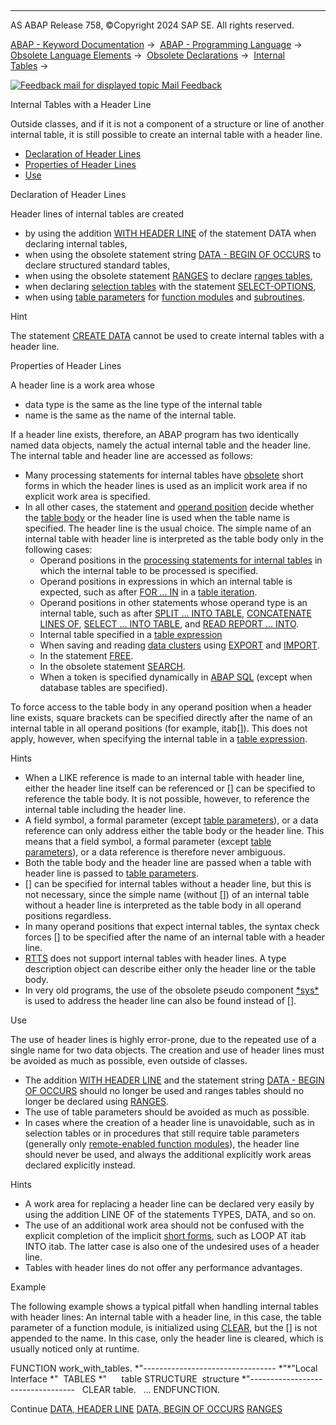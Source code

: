   

* * *

AS ABAP Release 758, ©Copyright 2024 SAP SE. All rights reserved.

[ABAP - Keyword Documentation](https://help.sap.com/doc/abapdocu_latest_index_htm/latest/en-US/abenabap.htm) →  [ABAP - Programming Language](https://help.sap.com/doc/abapdocu_latest_index_htm/latest/en-US/abenabap_reference.htm) →  [Obsolete Language Elements](https://help.sap.com/doc/abapdocu_latest_index_htm/latest/en-US/abenabap_obsolete.htm) →  [Obsolete Declarations](https://help.sap.com/doc/abapdocu_latest_index_htm/latest/en-US/abenobsolete_declarations.htm) →  [Internal Tables](https://help.sap.com/doc/abapdocu_latest_index_htm/latest/en-US/abenitab_declare_obsolete.htm) → 

 [![](Mail.gif?object=Mail.gif "Feedback mail for displayed topic") Mail Feedback](mailto:f1_help@sap.com?subject=Feedback%20on%20ABAP%20Documentation&body=Document:%20Internal%20Tables%20with%20a%20Header%20Line%2C%20ABENITAB_HEADER_LINE%2C%20758%0D%0A%0D%0AError:%0D%0A%0D%0A%0D%0A%0D%0ASuggestion%20for%20improvement:)

Internal Tables with a Header Line

Outside classes, and if it is not a component of a structure or line of another internal table, it is still possible to create an internal table with a header line.

-   [Declaration of Header Lines](#@@ITOC@@ABENITAB_HEADER_LINE_1)
-   [Properties of Header Lines](#@@ITOC@@ABENITAB_HEADER_LINE_2)
-   [Use](#@@ITOC@@ABENITAB_HEADER_LINE_3)

Declaration of Header Lines   

Header lines of internal tables are created

-   by using the addition [WITH HEADER LINE](https://help.sap.com/doc/abapdocu_latest_index_htm/latest/en-US/abapdata_header_line.htm) of the statement DATA when declaring internal tables,
-   when using the obsolete statement string [DATA - BEGIN OF OCCURS](https://help.sap.com/doc/abapdocu_latest_index_htm/latest/en-US/abapdata_begin_of_occurs.htm) to declare structured standard tables,
-   when using the obsolete statement [RANGES](https://help.sap.com/doc/abapdocu_latest_index_htm/latest/en-US/abapranges.htm) to declare [ranges tables](https://help.sap.com/doc/abapdocu_latest_index_htm/latest/en-US/abenranges_table_glosry.htm "Glossary Entry"),
-   when declaring [selection tables](https://help.sap.com/doc/abapdocu_latest_index_htm/latest/en-US/abenselection_table_glosry.htm "Glossary Entry") with the statement [SELECT-OPTIONS](https://help.sap.com/doc/abapdocu_latest_index_htm/latest/en-US/abapselect-options.htm),
-   when using [table parameters](https://help.sap.com/doc/abapdocu_latest_index_htm/latest/en-US/abentable_parameter_glosry.htm "Glossary Entry") for [function modules](https://help.sap.com/doc/abapdocu_latest_index_htm/latest/en-US/abaptables_parameters_obsolete.htm) and [subroutines](https://help.sap.com/doc/abapdocu_latest_index_htm/latest/en-US/abapform_tables.htm).

Hint

The statement [CREATE DATA](https://help.sap.com/doc/abapdocu_latest_index_htm/latest/en-US/abapcreate_data.htm) cannot be used to create internal tables with a header line.

Properties of Header Lines   

A header line is a work area whose

-   data type is the same as the line type of the internal table
-   name is the same as the name of the internal table.

If a header line exists, therefore, an ABAP program has two identically named data objects, namely the actual internal table and the header line. The internal table and header line are accessed as follows:

-   Many processing statements for internal tables have [obsolete](https://help.sap.com/doc/abapdocu_latest_index_htm/latest/en-US/abenitab_short_forms.htm) short forms in which the header lines is used as an implicit work area if no explicit work area is specified.
-   In all other cases, the statement and [operand position](https://help.sap.com/doc/abapdocu_latest_index_htm/latest/en-US/abenoperands_data_objects.htm) decide whether the [table body](https://help.sap.com/doc/abapdocu_latest_index_htm/latest/en-US/abentable_body_glosry.htm "Glossary Entry") or the header line is used when the table name is specified. The header line is the usual choice. The simple name of an internal table with header line is interpreted as the table body only in the following cases:
    -   Operand positions in the [processing statements for internal tables](https://help.sap.com/doc/abapdocu_latest_index_htm/latest/en-US/abentable_processing_statements.htm) in which the internal table to be processed is specified.
    -   Operand positions in expressions in which an internal table is expected, such as after [FOR ... IN](https://help.sap.com/doc/abapdocu_latest_index_htm/latest/en-US/abenfor_itab.htm) in a [table iteration](https://help.sap.com/doc/abapdocu_latest_index_htm/latest/en-US/abentable_iteration_glosry.htm "Glossary Entry").
    -   Operand positions in other statements whose operand type is an internal table, such as after [SPLIT ... INTO TABLE](https://help.sap.com/doc/abapdocu_latest_index_htm/latest/en-US/abapsplit.htm), [CONCATENATE LINES OF](https://help.sap.com/doc/abapdocu_latest_index_htm/latest/en-US/abapconcatenate.htm), [SELECT ... INTO TABLE](https://help.sap.com/doc/abapdocu_latest_index_htm/latest/en-US/abapinto_clause.htm), and [READ REPORT ... INTO](https://help.sap.com/doc/abapdocu_latest_index_htm/latest/en-US/abapread_report.htm).
    -   Internal table specified in a [table expression](https://help.sap.com/doc/abapdocu_latest_index_htm/latest/en-US/abentable_expressions.htm)
    -   When saving and reading [data clusters](https://help.sap.com/doc/abapdocu_latest_index_htm/latest/en-US/abendata_cluster_glosry.htm "Glossary Entry") using [EXPORT](https://help.sap.com/doc/abapdocu_latest_index_htm/latest/en-US/abapexport_data_cluster.htm) and [IMPORT](https://help.sap.com/doc/abapdocu_latest_index_htm/latest/en-US/abapimport_data_cluster.htm).
    -   In the statement [FREE](https://help.sap.com/doc/abapdocu_latest_index_htm/latest/en-US/abapfree_dataobject.htm).
    -   In the obsolete statement [SEARCH](https://help.sap.com/doc/abapdocu_latest_index_htm/latest/en-US/abapsearch_itab.htm).
    -   When a token is specified dynamically in [ABAP SQL](https://help.sap.com/doc/abapdocu_latest_index_htm/latest/en-US/abenabap_sql_glosry.htm "Glossary Entry") (except when database tables are specified).

To force access to the table body in any operand position when a header line exists, square brackets can be specified directly after the name of an internal table in all operand positions (for example, itab\[\]). This does not apply, however, when specifying the internal table in a [table expression](https://help.sap.com/doc/abapdocu_latest_index_htm/latest/en-US/abentable_expression_glosry.htm "Glossary Entry").

Hints

-   When a LIKE reference is made to an internal table with header line, either the header line itself can be referenced or \[\] can be specified to reference the table body. It is not possible, however, to reference the internal table including the header line.
-   A field symbol, a formal parameter (except [table parameters](https://help.sap.com/doc/abapdocu_latest_index_htm/latest/en-US/abentable_parameter_glosry.htm "Glossary Entry")), or a data reference can only address either the table body or the header line. This means that a field symbol, a formal parameter (except [table parameters](https://help.sap.com/doc/abapdocu_latest_index_htm/latest/en-US/abentable_parameter_glosry.htm "Glossary Entry")), or a data reference is therefore never ambiguous.
-   Both the table body and the header line are passed when a table with header line is passed to [table parameters](https://help.sap.com/doc/abapdocu_latest_index_htm/latest/en-US/abentable_parameter_glosry.htm "Glossary Entry").
-   \[\] can be specified for internal tables without a header line, but this is not necessary, since the simple name (without \[\]) of an internal table without a header line is interpreted as the table body in all operand positions regardless.
-   In many operand positions that expect internal tables, the syntax check forces \[\] to be specified after the name of an internal table with a header line.
-   [RTTS](https://help.sap.com/doc/abapdocu_latest_index_htm/latest/en-US/abenrun_time_type_services_glosry.htm "Glossary Entry") does not support internal tables with header lines. A type description object can describe either only the header line or the table body.
-   In very old programs, the use of the obsolete pseudo component [\*sys\*](https://help.sap.com/doc/abapdocu_latest_index_htm/latest/en-US/abensys_table_body.htm) is used to address the header line can also be found instead of \[\].

Use   

The use of header lines is highly error-prone, due to the repeated use of a single name for two data objects. The creation and use of header lines must be avoided as much as possible, even outside of classes.

-   The addition [WITH HEADER LINE](https://help.sap.com/doc/abapdocu_latest_index_htm/latest/en-US/abapdata_header_line.htm) and the statement string [DATA - BEGIN OF OCCURS](https://help.sap.com/doc/abapdocu_latest_index_htm/latest/en-US/abapdata_begin_of_occurs.htm) should no longer be used and ranges tables should no longer be declared using [RANGES](https://help.sap.com/doc/abapdocu_latest_index_htm/latest/en-US/abapranges.htm).
-   The use of table parameters should be avoided as much as possible.
-   In cases where the creation of a header line is unavoidable, such as in selection tables or in procedures that still require table parameters (generally only [remote-enabled function modules](https://help.sap.com/doc/abapdocu_latest_index_htm/latest/en-US/abenremote_enabled_fm_glosry.htm "Glossary Entry")), the header line should never be used, and always the additional explicitly work areas declared explicitly instead.

Hints

-   A work area for replacing a header line can be declared very easily by using the addition LINE OF of the statements TYPES, DATA, and so on.
-   The use of an additional work area should not be confused with the explicit completion of the implicit [short forms](https://help.sap.com/doc/abapdocu_latest_index_htm/latest/en-US/abenitab_short_forms.htm), such as LOOP AT itab INTO itab. The latter case is also one of the undesired uses of a header line.
-   Tables with header lines do not offer any performance advantages.

Example

The following example shows a typical pitfall when handling internal tables with header lines: An internal table with a header line, in this case, the table parameter of a function module, is initialized using [CLEAR](https://help.sap.com/doc/abapdocu_latest_index_htm/latest/en-US/abapclear.htm), but the \[\] is not appended to the name. In this case, only the header line is cleared, which is usually noticed only at runtime.

FUNCTION work\_with\_tables.
\*"---------------------------------
\*"\*"Local Interface
\*"  TABLES
\*"      table STRUCTURE  structure
\*"----------------------------------
  CLEAR table.
  ...
ENDFUNCTION.

Continue
[DATA, HEADER LINE](https://help.sap.com/doc/abapdocu_latest_index_htm/latest/en-US/abapdata_header_line.htm)
[DATA, BEGIN OF OCCURS](https://help.sap.com/doc/abapdocu_latest_index_htm/latest/en-US/abapdata_begin_of_occurs.htm)
[RANGES](https://help.sap.com/doc/abapdocu_latest_index_htm/latest/en-US/abapranges.htm)